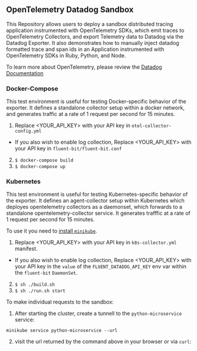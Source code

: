 ## OpenTelemetry Datadog Sandbox

This Repository allows users to deploy a sandbox distributed tracing application instrumented with OpenTelemetry SDKs, which emit traces to OpenTelemetry Collectors, and export Telemetry data to Datadog via the Datadog Exporter. It also demonstrates how to manually inject datadog formatted trace and span ids in an Application instrumented with OpenTelemetry SDKs in Ruby, Python, and Node.

To learn more about OpenTelemetry, please review the [Datadog Documentation](https://docs.datadoghq.com/tracing/setup_overview/open_standards/#opentelemetry-collector-datadog-exporter)

### Docker-Compose

This test environment is useful for testing Docker-specific behavior of the exporter.
It defines a standalone collector setup within a docker network, and generates traffic at a rate of 1 request per second for 15 minutes.

1. Replace <YOUR_API_KEY> with your API key in `otel-collector-config.yml`
  - If you also wish to enable log collection, Replace <YOUR_API_KEY> with your API key in `fluent-bit/fluent-bit.conf`
2. `$ docker-compose build`
3. `$ docker-compose up`

### Kubernetes

This test environment is useful for testing Kubernetes-specific behavior of the exporter.
It defines an agent-collector setup within Kubernetes which deployes opentelemetry collectors as a daemonset, which forwards to a standalone opentelemetry-collector service. It generates trafffic at a rate of 1 request per second for 15 minutes.

To use it you need to [install `minikube`](https://minikube.sigs.k8s.io/docs/start/).

1. Replace <YOUR_API_KEY> with your API key in `k8s-collector.yml` manifest.
  - If you also wish to enable log collection, Replace <YOUR_API_KEY> with your API key in the `value` of the `FLUENT_DATADOG_API_KEY` env var within the `fluent-bit` `DaemonSet`.
2. `$ sh ./build.sh`
3. `$ sh ./run.sh start`

To make individual requests to the sandbox:

1. After starting the cluster, create a tunnell to the `python-microservice` service:
  
  ```
  minikube service python-microservice --url
  ```

2. visit the url returned by the command above in your browser or via `curl`:
